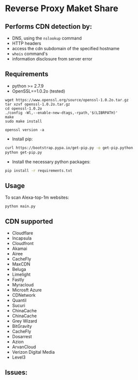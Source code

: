 # Reverse Proxy Maket Share

## Performs CDN detection by:
- DNS, using the ```nslookup``` command
- HTTP headers
- access the cdn subdomain of the specified hostname 
- ```whois``` command's
- information disclosure from server error

## Requirements
- python >= 2.7.9
- OpenSSL==1.0.2o (tested)
```
wget https://www.openssl.org/source/openssl-1.0.2o.tar.gz
tar xzvf openssl-1.0.2o.tar.gz
cd openssl-1.0.2o
./config -Wl,--enable-new-dtags,-rpath,'$(LIBRPATH)'
make
sudo make install

openssl version -a
```

- Install pip:
```sh
curl https://bootstrap.pypa.io/get-pip.py -o get-pip.python
python get-pip.py
```

- Install the necessary python packages:
```sh
pip install -r requirements.txt
```

## Usage

To scan Alexa-top-1m websites:
```
python main.py
```

## CDN supported
* Cloudflare
* Incapsula
* Cloudfront
* Akamai
* Airee
* CacheFly
* MaxCDN
* Beluga
* Limelight
* Fastly
* Myracloud
* Microsft Azure
* CDNetwork
* Quantil
* Sucuri
* ChinaCache
* ChinaCache
* Grey Wizard
* BitGravity
* CacheFly
* Dosarrest
* Azion
* ArvanCloud
* Verizon Digital Media
* Level3

## Issues:
